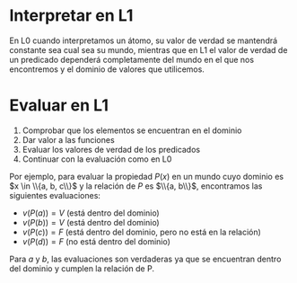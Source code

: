 <!-- ---title: L1: Lógica de Predicados -->

# Interpretar en L1

En L0 cuando interpretamos un átomo, su valor de verdad se mantendrá constante sea cual sea su mundo, mientras que en L1 el valor de verdad de un predicado dependerá completamente del mundo en el que nos encontremos y el dominio de valores que utilicemos.

# Evaluar en L1

1. Comprobar que los elementos se encuentran en el dominio
2. Dar valor a las funciones
3. Evaluar los valores de verdad de los predicados
4. Continuar con la evaluación como en L0

Por ejemplo, para evaluar la propiedad $P(x)$ en un mundo cuyo dominio es $x \in \\{a, b, c\\}$ y la relación de $P$ es $\\{a, b\\}$, encontramos las siguientes evaluaciones:

* $v(P(a)) = V$ (está dentro del dominio)
* $v(P(b)) = V$ (está dentro del dominio)
* $v(P(c)) = F$ (está dentro del dominio, pero no está en la relación)
* $v(P(d)) = F$ (no está dentro del dominio)

Para $a$ y $b$, las evaluaciones son verdaderas ya que se encuentran dentro del dominio y cumplen la relación de P.